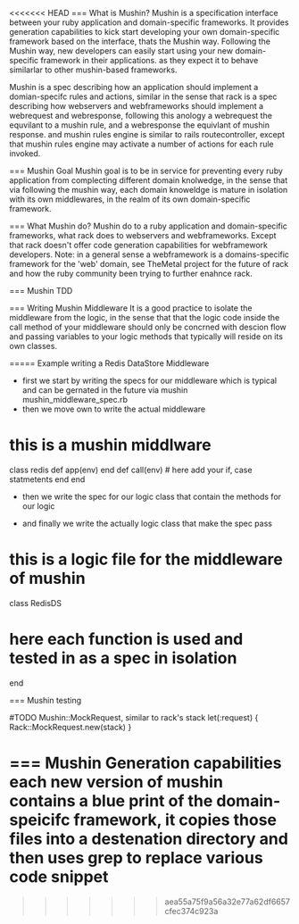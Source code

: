 <<<<<<< HEAD
=== What is Mushin?
Mushin is a specification interface between your ruby application and domain-specific frameworks.
It provides generation capabilities to kick start developing your own domain-specific framework based on the interface, thats the Mushin way.
Following the Mushin way, new developers can easily start using your new domain-specific framework in their applications. as they expect it to behave similarlar to other mushin-based frameworks.

Mushin is a spec describing how an application should implement a domian-specifc rules and actions, similar in the sense that rack is a spec describing how webservers and webframeworks should implement a webrequest and webresponse, following this anology a webrequest the equvilant to a mushin rule, and a webresponse the equivlant of mushin response. and mushin rules engine is similar to rails routecontroller, except that mushin rules engine may activate a number of actions for each rule invoked. 

=== Mushin Goal
Mushin goal is to be in service for preventing every ruby application from complecting different domain knolwedge, in the sense that via following the mushin way, each domain knoweldge is mature in isolation with its own middlewares, in the realm of its own domain-specific framework.

=== What Mushin do?
Mushin do to a ruby application and domain-specific frameworks, what rack does to webservers and webframeworks. Except that rack doesn't offer code generation capabilities for webframework developers. Note: in a general sense a webframework is a domains-specific framework for the 'web' domain, see TheMetal project for the future of rack and how the ruby community been trying to further enahnce rack.

=== Mushin TDD

=== Writing Mushin Middleware
It is a good practice to isolate the middleware from the logic, in the sense that that the logic code inside the call method of your middleware should only be concrned with descion flow and passing variables to your logic methods that typically will reside on its own classes.

===== Example writing a Redis DataStore Middleware
- first we start by writing the specs for our middleware which is typical and can be gernated in the future via mushin
mushin_middleware_spec.rb
- then we move own to write the actual middleware
# this is a mushin middlware
class redis
	def app(env)
	end
	def call(env)
		# here add your if, case statmetents
  	end
end
- then we write the spec for our logic class that contain the methods for our logic

- and finally we write the actually logic class that make the spec pass
# this is a logic file for the middleware of mushin
class RedisDS
# here each function is used and tested in as a spec in isolation
end

=== Mushin testing

#TODO Mushin::MockRequest, similar to rack's stack let(:request) { Rack::MockRequest.new(stack) }


=== Mushin Generation capabilities
each new version of mushin contains a blue print of the domain-speicifc framework, it copies those files into a destenation directory and then uses grep to replace various code snippet 
=======
>>>>>>> aea55a75f9a56a32e77a62df6657cfec374c923a
